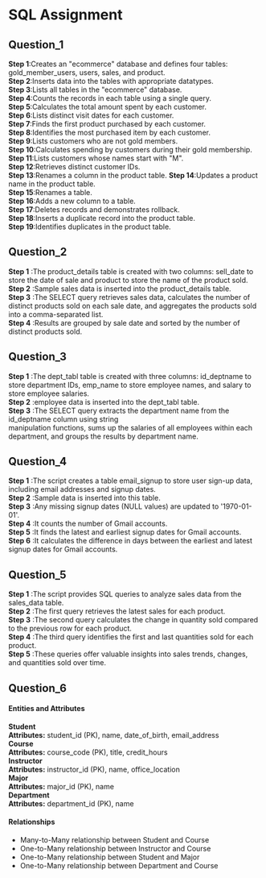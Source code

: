 # SQL Assignment
## **Question_1**

**Step 1**:Creates an "ecommerce" database and defines four tables: gold_member_users, users, sales, and product.<br/>
**Step 2**:Inserts data into the tables with appropriate datatypes.<br />
**Step 3**:Lists all tables in the "ecommerce" database.<br />
**Step 4**:Counts the records in each table using a single query.<br />
**Step 5**:Calculates the total amount spent by each customer.<br />
**Step 6**:Lists distinct visit dates for each customer.<br />
**Step 7**:Finds the first product purchased by each customer.<br />
**Step 8**:Identifies the most purchased item by each customer.<br />
**Step 9**:Lists customers who are not gold members.<br />
**Step 10**:Calculates spending by customers during their gold membership.<br />
**Step 11**:Lists customers whose names start with "M".<br />
**Step 12**:Retrieves distinct customer IDs.<br />
**Step 13**:Renames a column in the product table.
**Step 14**:Updates a product name in the product table.<br />
**Step 15**:Renames a table.<br />
**Step 16**:Adds a new column to a table.<br />
**Step 17**:Deletes records and demonstrates rollback.<br />
**Step 18**:Inserts a duplicate record into the product table.<br />
**Step 19**:Identifies duplicates in the product table.<br />

## **Question_2**

**Step 1** :The product_details table is created with two columns: sell_date to store the date of 
sale and product to store the name of the product sold.<br />
**Step 2** :Sample sales data is inserted into the product_details table.<br />
**Step 3** :The SELECT query retrieves sales data, calculates the number of distinct products sold on each sale date, and aggregates the products sold into a comma-separated list.<br />
**Step 4** :Results are grouped by sale date and sorted by the number of distinct products sold.<br />

## **Question_3**

**Step 1** :The dept_tabl table is created with three columns: id_deptname to store department IDs, 
emp_name to store employee names, and salary to store employee salaries.<br />
**Step 2** :employee data is inserted into the dept_tabl table.<br />
**Step 3** :The SELECT query extracts the department name from the id_deptname column using string<br />
manipulation functions, sums up the salaries of all employees within each department, and groups the results by department name.


## **Question_4**

**Step 1** :The script creates a table email_signup to store user sign-up data, including email addresses and signup dates.<br />
**Step 2** :Sample data is inserted into this table.<br />
**Step 3** :Any missing signup dates (NULL values) are updated to '1970-01-01'.<br />
**Step 4** :It counts the number of Gmail accounts.<br />
**Step 5** :It finds the latest and earliest signup dates for Gmail accounts.<br />
**Step 6** :It calculates the difference in days between the earliest and latest signup dates for Gmail accounts.<br />

## **Question_5**

**Step 1** :The script provides SQL queries to analyze sales data from the sales_data table.<br />
**Step 2** :The first query retrieves the latest sales for each product.<br />
**Step 3** :The second query calculates the change in quantity sold compared to the previous row for each product.<br />
**Step 4** :The third query identifies the first and last quantities sold for each product.<br />
**Step 5** :These queries offer valuable insights into sales trends, changes, and quantities sold over time.<br />

## **Question_6**

#### **Entities and Attributes**

**Student**<br/>
**Attributes:** student_id (PK), name, date_of_birth, email_address<br/>
**Course**<br/>
**Attributes:** course_code (PK), title, credit_hours<br/>
**Instructor**<br/>
**Attributes:** instructor_id (PK), name, office_location<br/>
**Major**<br/>
**Attributes:** major_id (PK), name<br/>
**Department**<br/>
**Attributes:** department_id (PK), name<br/>


#### **Relationships**


* Many-to-Many relationship between Student and Course <br/>
* One-to-Many relationship between Instructor and Course <br/>
* One-to-Many relationship between Student and Major <br/>
* One-to-Many relationship between Department and Course <br/>


